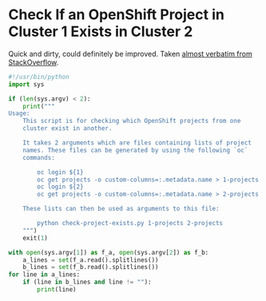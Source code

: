 # Check If an OpenShift Project in Cluster 1 Exists in Cluster 2

Quick and dirty, could definitely be improved. Taken [almost verbatim from StackOverflow](https://stackoverflow.com/a/35736129).

```python
#!/usr/bin/python
import sys

if (len(sys.argv) < 2):
    print("""
Usage:
    This script is for checking which OpenShift projects from one
    cluster exist in another.

    It takes 2 arguments which are files containing lists of project
    names. These files can be generated by using the following `oc`
    commands:

        oc login ${1}
        oc get projects -o custom-columns=:.metadata.name > 1-projects
        oc login ${2}
        oc get projects -o custom-columns=:.metadata.name > 2-projects

    These lists can then be used as arguments to this file:

        python check-project-exists.py 1-projects 2-projects
    """)
    exit(1)

with open(sys.argv[1]) as f_a, open(sys.argv[2]) as f_b:
    a_lines = set(f_a.read().splitlines())
    b_lines = set(f_b.read().splitlines())
for line in a_lines:
    if (line in b_lines and line != ""):
        print(line)
```

